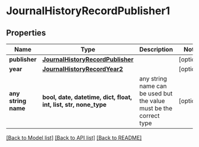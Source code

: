 # JournalHistoryRecordPublisher1


## Properties
Name | Type | Description | Notes
------------ | ------------- | ------------- | -------------
**publisher** | [**JournalHistoryRecordPublisher**](JournalHistoryRecordPublisher.md) |  | [optional] 
**year** | [**JournalHistoryRecordYear2**](JournalHistoryRecordYear2.md) |  | [optional] 
**any string name** | **bool, date, datetime, dict, float, int, list, str, none_type** | any string name can be used but the value must be the correct type | [optional]

[[Back to Model list]](../README.md#documentation-for-models) [[Back to API list]](../README.md#documentation-for-api-endpoints) [[Back to README]](../README.md)


